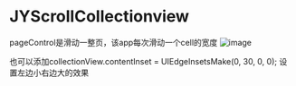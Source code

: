 # JYScrollCollectionview
pageControl是滑动一整页，该app每次滑动一个cell的宽度
![image](https://img-blog.csdnimg.cn/2021011012545317.gif)




也可以添加collectionView.contentInset = UIEdgeInsetsMake(0, 30, 0, 0);
设置左边小右边大的效果
